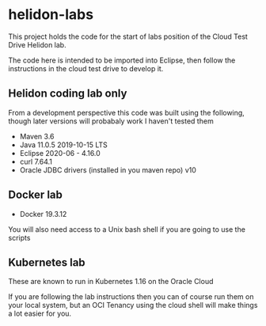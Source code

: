 # helidon-labs
This project holds the code for the start of labs position of the Cloud Test Drive Helidon lab.

The code here is intended to be imported into Eclipse, then follow the instructions in the cloud test drive to develop it.

## Helidon coding lab only

From a development perspective this code was built using the following, though later versions will probabaly work I haven't tested them

  - Maven 3.6
  - Java 11.0.5 2019-10-15 LTS
  - Eclipse 2020-06 - 4.16.0
  - curl 7.64.1 
  - Oracle JDBC drivers (installed in you maven repo) v10

## Docker lab

  - Docker 19.3.12
  
You will also need access to a Unix bash shell if you are going to use the scripts

## Kubernetes lab

These are known to run in Kubernetes 1.16 on the Oracle Cloud

If you are following the lab instructions then you can of course run them on your local system, but an OCI Tenancy using the cloud shell will make things a lot easier for you.
